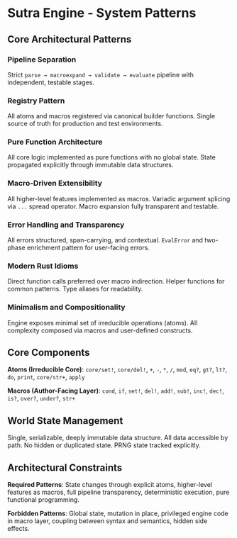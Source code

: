# Sutra Engine - System Patterns

## Core Architectural Patterns

### Pipeline Separation

Strict `parse → macroexpand → validate → evaluate` pipeline with independent, testable stages.

### Registry Pattern

All atoms and macros registered via canonical builder functions. Single source of truth for production and test environments.

### Pure Function Architecture

All core logic implemented as pure functions with no global state. State propagated explicitly through immutable data structures.

### Macro-Driven Extensibility

All higher-level features implemented as macros. Variadic argument splicing via `...` spread operator. Macro expansion fully transparent and testable.

### Error Handling and Transparency

All errors structured, span-carrying, and contextual. `EvalError` and two-phase enrichment pattern for user-facing errors.

### Modern Rust Idioms

Direct function calls preferred over macro indirection. Helper functions for common patterns. Type aliases for readability.

### Minimalism and Compositionality

Engine exposes minimal set of irreducible operations (atoms). All complexity composed via macros and user-defined constructs.

## Core Components

**Atoms (Irreducible Core)**: `core/set!`, `core/del!`, `+`, `-`, `*`, `/`, `mod`, `eq?`, `gt?`, `lt?`, `do`, `print`, `core/str+`, `apply`

**Macros (Author-Facing Layer)**: `cond`, `if`, `set!`, `del!`, `add!`, `sub!`, `inc!`, `dec!`, `is?`, `over?`, `under?`, `str+`

## World State Management

Single, serializable, deeply immutable data structure. All data accessible by path. No hidden or duplicated state. PRNG state tracked explicitly.

## Architectural Constraints

**Required Patterns**: State changes through explicit atoms, higher-level features as macros, full pipeline transparency, deterministic execution, pure functional programming.

**Forbidden Patterns**: Global state, mutation in place, privileged engine code in macro layer, coupling between syntax and semantics, hidden side effects.
